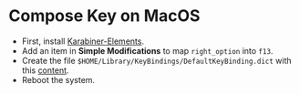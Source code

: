 # Compose Key on  MacOS

* First, install [Karabiner-Elements](https://karabiner-elements.pqrs.org/).
* Add an item in **Simple Modifications** to map `right_option` into `f13`.
* Create the file `$HOME/Library/KeyBindings/DefaultKeyBinding.dict` with this [content](DefaultKeyBinding.dict).
* Reboot the system.
